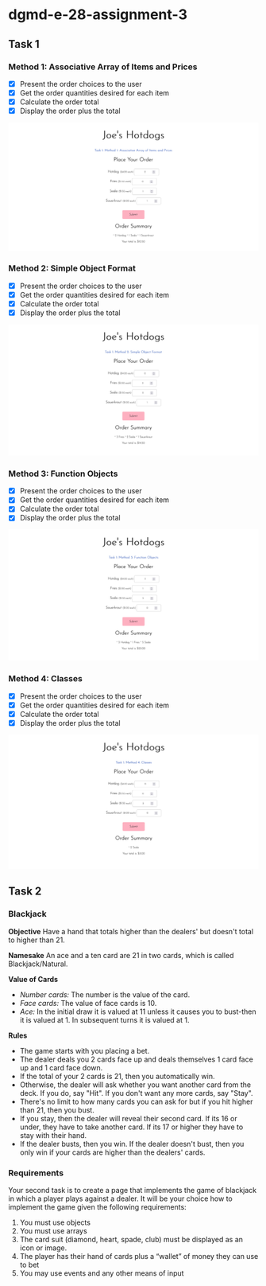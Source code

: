 # dgmd-e-28-assignment-3

## Task 1

### Method 1: Associative Array of Items and Prices

- [x] Present the order choices to the user
- [x] Get the order quantities desired for each item
- [x] Calculate the order total
- [x] Display the order plus the total

![method1](method1.png)

### Method 2: Simple Object Format

- [x] Present the order choices to the user
- [x] Get the order quantities desired for each item
- [x] Calculate the order total
- [x] Display the order plus the total

![method2](method2.png)

### Method 3: Function Objects

- [x] Present the order choices to the user
- [x] Get the order quantities desired for each item
- [x] Calculate the order total
- [x] Display the order plus the total

![method3](method3.png)

### Method 4: Classes

- [x] Present the order choices to the user
- [x] Get the order quantities desired for each item
- [x] Calculate the order total
- [x] Display the order plus the total

![method4](method4.png)

## Task 2

### Blackjack

**Objective**
Have a hand that totals higher than the dealers' but doesn't total to higher than 21.

**Namesake**
An ace and a ten card are 21 in two cards, which is called Blackjack/Natural.

**Value of Cards**

- _Number cards:_ The number is the value of the card.
- _Face cards:_ The value of face cards is 10.
- _Ace:_ In the initial draw it is valued at 11 unless it causes you to bust-then it is valued at 1. In subsequent turns it is valued at 1.

**Rules**

- The game starts with you placing a bet.
- The dealer deals you 2 cards face up and deals themselves 1 card face up and 1 card face down.
- If the total of your 2 cards is 21, then you automatically win.
- Otherwise, the dealer will ask whether you want another card from the deck. If you do, say "Hit". If you don't want any more cards, say "Stay".
- There's no limit to how many cards you can ask for but if you hit higher than 21, then you bust.
- If you stay, then the dealer will reveal their second card. If its 16 or under, they have to take another card. If its 17 or higher they have to stay with their hand.
- If the dealer busts, then you win. If the dealer doesn't bust, then you only win if your cards are higher than the dealers' cards.

### Requirements

Your second task is to create a page that implements the game of blackjack in which a
player plays against a dealer. It will be your choice how to implement the game given the
following requirements:

1. You must use objects
2. You must use arrays
3. The card suit (diamond, heart, spade, club) must be displayed as an icon or image.
4. The player has their hand of cards plus a “wallet” of money they can use to bet
5. You may use events and any other means of input
